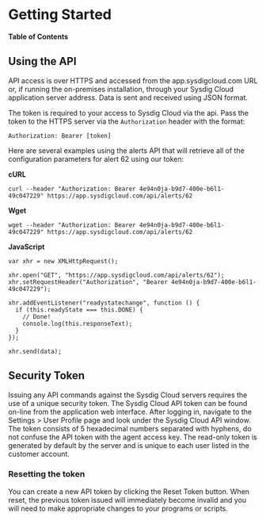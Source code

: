 # Getting Started

**Table of Contents**

<!-- toc -->


## Using the API

API access is over HTTPS and accessed from the app.sysdigcloud.com URL or, if running the on-premises installation, through your Sysdig Cloud application server address. Data is sent and received using JSON format.

The token is required to your access to Sysdig Cloud via the api. Pass the token to the HTTPS server via the `Authorization` header with the format:

```
Authorization: Bearer [token]
```

Here are several examples using the alerts API that will retrieve all of the configuration parameters for alert 62 using our token:

**cURL**

```
curl --header "Authorization: Bearer 4e94n0ja-b9d7-400e-b6l1-49c047229" https://app.sysdigcloud.com/api/alerts/62
```
 
**Wget**

```
wget --header "Authorization: Bearer 4e94n0ja-b9d7-400e-b6l1-49c047229" https://app.sysdigcloud.com/api/alerts/62
```

**JavaScript**

```
var xhr = new XMLHttpRequest();

xhr.open("GET", "https://app.sysdigcloud.com/api/alerts/62");
xhr.setRequestHeader("Authorization", "Bearer 4e94n0ja-b9d7-400e-b6l1-49c047229");

xhr.addEventListener("readystatechange", function () {
  if (this.readyState === this.DONE) {
    // Done!
    console.log(this.responseText);
  }
});

xhr.send(data);
```

## Security Token

Issuing any API commands against the Sysdig Cloud servers requires the use of a unique security token. The Sysdig Cloud API token can be found on-line from the application web interface. After logging in, navigate to the Settings > User Profile page and look under the Sysdig Cloud API window. The token consists of 5 hexadecimal numbers separated with hyphens, do not confuse the API token with the agent access key. The read-only token is generated by default by the server and is unique to each user listed in the customer account.

### Resetting the token

You can create a new API token by clicking the Reset Token button. When reset, the previous token issued will immediately become invalid and you will need to make appropriate changes to your programs or scripts.
